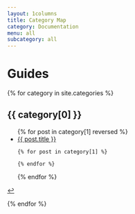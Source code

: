 ```yaml
---
layout: 1columns
title: Category Map
category: Documentation
menu: all
subcategory: all
---
```


# Guides 

<!--
<ul id="guides-expando">
	<li>
		<span>Ninja 1</span>
		<ul>
			<li><a href="#">Ninja 1.1</a></li>
			<li><a href="#">Ninja 1.2</a></li>
		</ul>
	</li>
	<li>
		<span>Ninja 2</span>
		<ul>
			<li><a href="#">Ninja 2.1</a></li>
			<li><a href="#">Ninja 2.2</a></li>
		</ul>
	</li>
	<li>
		<span>Ninja 3</span>
		<ul>
			<li><a href="#">Ninja 3.1</a></li>
			<li><a href="#">Ninja 3.2</a></li>
		</ul>
	</li>
	<li>
		<a href="#">Ninja 4</a>
	</li>
</ul>
-->

<script type="text/javascript">
	$("#guides-expando").menu();
</script>


{% for category in site.categories %} 
<h2 id="{{ category[0] }}-ref">{{ category[0] }}</h2>
<ul>
  {% for post in category[1] reversed %} 
    <li><a href="{{ post.url }}">{{ post.title }}</a></li> 
	
	{% for post in category[1] %} 

  	{% endfor %}	

  {% endfor %}
</ul>
<p><a href="#{{ category[0] }}-ref">&#8617;</a></p>
{% endfor %}


